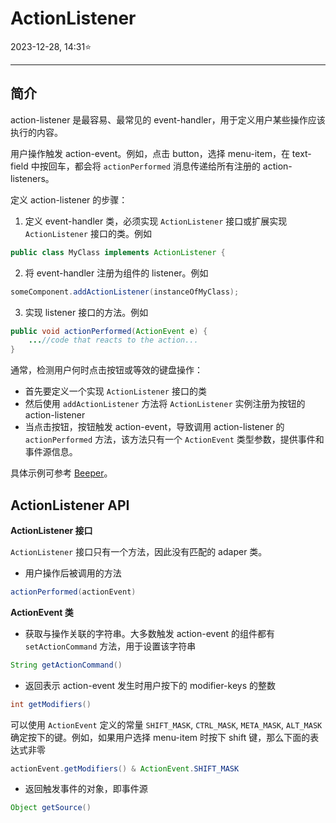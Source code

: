 # ActionListener

2023-12-28, 14:31⭐
***

## 简介

action-listener 是最容易、最常见的 event-handler，用于定义用户某些操作应该执行的内容。

用户操作触发 action-event。例如，点击 button，选择 menu-item，在 text-field 中按回车，都会将 `actionPerformed` 消息传递给所有注册的 action-listeners。

定义 action-listener 的步骤：

1. 定义 event-handler 类，必须实现 `ActionListener` 接口或扩展实现 `ActionListener` 接口的类。例如

```java
public class MyClass implements ActionListener { 
```

2. 将 event-handler 注册为组件的 listener。例如

```java
someComponent.addActionListener(instanceOfMyClass);
```

3. 实现 listener 接口的方法。例如

```java
public void actionPerformed(ActionEvent e) { 
    ...//code that reacts to the action... 
}
```

通常，检测用户何时点击按钮或等效的键盘操作：

- 首先要定义一个实现 `ActionListener` 接口的类
- 然后使用 `addActionListener` 方法将 `ActionListener` 实例注册为按钮的 action-listener
- 当点击按钮，按钮触发 action-event，导致调用 action-listener 的 `actionPerformed` 方法，该方法只有一个 `ActionEvent` 类型参数，提供事件和事件源信息。

具体示例可参考 [Beeper](_event.md)。

## ActionListener API

**ActionListener 接口** 

`ActionListener` 接口只有一个方法，因此没有匹配的 adaper 类。

- 用户操作后被调用的方法

```java
actionPerformed(actionEvent)
```

**ActionEvent 类**

- 获取与操作关联的字符串。大多数触发 action-event 的组件都有 `setActionCommand` 方法，用于设置该字符串

```java
String getActionCommand()
```

- 返回表示 action-event 发生时用户按下的 modifier-keys 的整数

```java
int getModifiers()
```

可以使用 `ActionEvent` 定义的常量 `SHIFT_MASK`, `CTRL_MASK`, `META_MASK`, `ALT_MASK` 确定按下的键。例如，如果用户选择 menu-item 时按下 shift 键，那么下面的表达式非零

```java
actionEvent.getModifiers() & ActionEvent.SHIFT_MASK
```

- 返回触发事件的对象，即事件源

```java
Object getSource()
```
